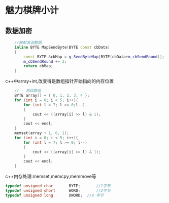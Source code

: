 # 魅力棋牌小计

## 数据加密

```c++
	//映射发送数据	inline BYTE MapSendByte(BYTE const cbData)	{		const BYTE &cbMap = g_SendByteMap[BYTE(cbData+m_cbSendRound)];		m_cbSendRound += 3;		return cbMap;	}
```

c++中array+int,改变得是数组指针开始指向的内存位置

```c++
	//-- 测试数组	BYTE array[] = { 0, 1, 2, 3, 4 };	for (int i = 0; i < 5; i++){		for (int l = 7; l >= 0;l--)		{			cout << ((array[i] >> l) & 1);		}		cout << endl;	}	memset(array + 1, 0, 1);	for (int i = 0; i < 5; i++){		for (int l = 7; l >= 0; l--)		{			cout << ((array[i] >> l) & 1);		}		cout << endl;	}
```

c++内存处理:memset,memcpy,memmove等

```c++
typedef unsigned char       BYTE;		//1字节typedef unsigned short      WORD;		//2字节typedef unsigned long       DWORD;	//4	字节
```
